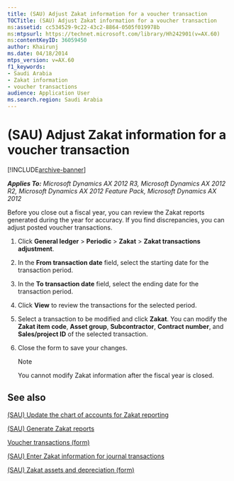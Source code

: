 ```yaml
---
title: (SAU) Adjust Zakat information for a voucher transaction
TOCTitle: (SAU) Adjust Zakat information for a voucher transaction
ms:assetid: cc534529-9c22-43c2-8864-0505f019978b
ms:mtpsurl: https://technet.microsoft.com/library/Hh242901(v=AX.60)
ms:contentKeyID: 36059450
author: Khairunj
ms.date: 04/18/2014
mtps_version: v=AX.60
f1_keywords:
- Saudi Arabia
- Zakat information
- voucher transactions
audience: Application User
ms.search.region: Saudi Arabia
---
```


# (SAU) Adjust Zakat information for a voucher transaction 


[!INCLUDE[archive-banner](includes/archive-banner.md)]


_**Applies To:** Microsoft Dynamics AX 2012 R3, Microsoft Dynamics AX 2012 R2, Microsoft Dynamics AX 2012 Feature Pack, Microsoft Dynamics AX 2012_

Before you close out a fiscal year, you can review the Zakat reports generated during the year for accuracy. If you find discrepancies, you can adjust posted voucher transactions.

1.  Click **General ledger** \> **Periodic** \> **Zakat** \> **Zakat transactions adjustment**.

2.  In the **From transaction date** field, select the starting date for the transaction period.

3.  In the **To transaction date** field, select the ending date for the transaction period.

4.  Click **View** to review the transactions for the selected period.

5.  Select a transaction to be modified and click **Zakat**. You can modify the **Zakat item code**, **Asset group**, **Subcontractor**, **Contract number**, and **Sales/project ID** of the selected transaction.

6.  Close the form to save your changes.
    

    > [!NOTE]
    > <P>You cannot modify Zakat information after the fiscal year is closed.</P>



## See also

[(SAU) Update the chart of accounts for Zakat reporting](sau-update-the-chart-of-accounts-for-zakat-reporting.md)

[(SAU) Generate Zakat reports](sau-generate-zakat-reports.md)

[Voucher transactions (form)](https://technet.microsoft.com/library/aa583215\(v=ax.60\))

[(SAU) Enter Zakat information for journal transactions](sau-enter-zakat-information-for-journal-transactions.md)

[(SAU) Zakat assets and depreciation (form)](https://technet.microsoft.com/library/hh242233\(v=ax.60\))

  


